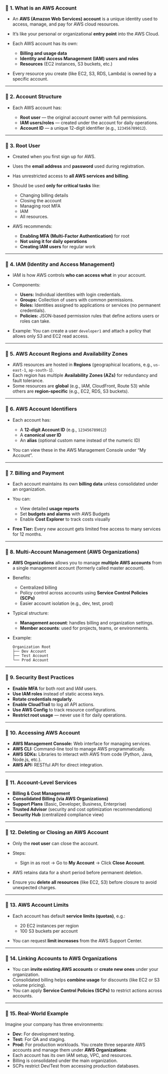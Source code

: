 ### 🔹 **1. What is an AWS Account**

* An **AWS (Amazon Web Services) account** is a unique identity used to access, manage, and pay for AWS cloud resources.
* It’s like your personal or organizational **entry point** into the AWS Cloud.
* Each AWS account has its own:

  * **Billing and usage data**
  * **Identity and Access Management (IAM) users and roles**
  * **Resources** (EC2 instances, S3 buckets, etc.)
* Every resource you create (like EC2, S3, RDS, Lambda) is owned by a specific account.

---

### 🔹 **2. Account Structure**

* Each AWS account has:

  * **Root user** — the original account owner with full permissions.
  * **IAM users/roles** — created under the account for daily operations.
  * **Account ID** — a unique 12-digit identifier (e.g., `123456789012`).

---

### 🔹 **3. Root User**

* Created when you first sign up for AWS.
* Uses the **email address** and **password** used during registration.
* Has unrestricted access to **all AWS services and billing**.
* Should be used **only for critical tasks** like:

  * Changing billing details
  * Closing the account
  * Managing root MFA
  * IAM
  * All resources.
* AWS recommends:

  * **Enabling MFA (Multi-Factor Authentication)** for root
  * **Not using it for daily operations**
  * **Creating IAM users** for regular work

---

### 🔹 **4. IAM (Identity and Access Management)**

* IAM is how AWS controls **who can access what** in your account.
* Components:

  * **Users:** Individual identities with login credentials.
  * **Groups:** Collection of users with common permissions.
  * **Roles:** Identities assigned to applications or services (no permanent credentials).
  * **Policies:** JSON-based permission rules that define actions users or roles can take.
* Example:
  You can create a user `developer1` and attach a policy that allows only S3 and EC2 read access.

---

### 🔹 **5. AWS Account Regions and Availability Zones**

* AWS resources are hosted in **Regions** (geographical locations, e.g., `us-east-1`, `ap-south-1`).
* Each region has multiple **Availability Zones (AZs)** for redundancy and fault tolerance.
* Some resources are **global** (e.g., IAM, CloudFront, Route 53) while others are **region-specific** (e.g., EC2, RDS, S3 buckets).

---

### 🔹 **6. AWS Account Identifiers**

* Each account has:

  * A **12-digit Account ID** (e.g., `123456789012`)
  * A **canonical user ID**
  * An **alias** (optional custom name instead of the numeric ID)
* You can view these in the AWS Management Console under “My Account”.

---

### 🔹 **7. Billing and Payment**

* Each account maintains its own **billing data** unless consolidated under an organization.
* You can:

  * View detailed **usage reports**
  * Set **budgets and alarms** with AWS Budgets
  * Enable **Cost Explorer** to track costs visually
* **Free Tier:** Every new account gets limited free access to many services for 12 months.

---

### 🔹 **8. Multi-Account Management (AWS Organizations)**

* **AWS Organizations** allows you to manage **multiple AWS accounts** from a single management account (formerly called master account).
* Benefits:

  * Centralized billing
  * Policy control across accounts using **Service Control Policies (SCPs)**
  * Easier account isolation (e.g., dev, test, prod)
* Typical structure:

  * **Management account**: handles billing and organization settings.
  * **Member accounts**: used for projects, teams, or environments.
* Example:

  ```
  Organization Root
  ├── Dev Account
  ├── Test Account
  └── Prod Account
  ```

---

### 🔹 **9. Security Best Practices**

* **Enable MFA** for both root and IAM users.
* **Use IAM roles** instead of static access keys.
* **Rotate credentials regularly**.
* **Enable CloudTrail** to log all API actions.
* **Use AWS Config** to track resource configurations.
* **Restrict root usage** — never use it for daily operations.

---

### 🔹 **10. Accessing AWS Account**

* **AWS Management Console:** Web interface for managing services.
* **AWS CLI:** Command-line tool to manage AWS programmatically.
* **AWS SDKs:** Libraries to interact with AWS from code (Python, Java, Node.js, etc.).
* **AWS API:** RESTful API for direct integration.

---

### 🔹 **11. Account-Level Services**

* **Billing & Cost Management**
* **Consolidated Billing (via AWS Organizations)**
* **Support Plans** (Basic, Developer, Business, Enterprise)
* **Trusted Advisor** (security and cost optimization recommendations)
* **Security Hub** (centralized compliance view)

---

### 🔹 **12. Deleting or Closing an AWS Account**

* Only the **root user** can close the account.
* Steps:

  * Sign in as root → Go to **My Account** → Click **Close Account**.
* AWS retains data for a short period before permanent deletion.
* Ensure you **delete all resources** (like EC2, S3) before closure to avoid unexpected charges.

---

### 🔹 **13. AWS Account Limits**

* Each account has default **service limits (quotas)**, e.g.:

  * 20 EC2 instances per region
  * 100 S3 buckets per account
* You can request **limit increases** from the AWS Support Center.

---

### 🔹 **14. Linking Accounts to AWS Organizations**

* You can **invite existing AWS accounts** or **create new ones** under your organization.
* Consolidated billing helps **combine usage** for discounts (like EC2 or S3 volume pricing).
* You can apply **Service Control Policies (SCPs)** to restrict actions across accounts.

---

### 🔹 **15. Real-World Example**

Imagine your company has three environments:

* **Dev:** For development testing.
* **Test:** For QA and staging.
* **Prod:** For production workloads.
  You create three separate AWS accounts and manage them under **AWS Organizations**:
* Each account has its own IAM setup, VPC, and resources.
* Billing is consolidated under the main organization.
* SCPs restrict Dev/Test from accessing production databases.
